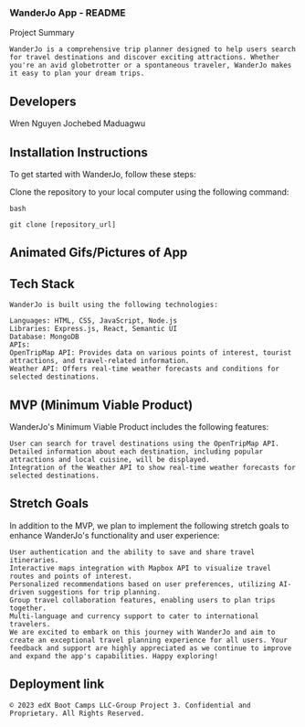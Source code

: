 ### WanderJo App - README
Project Summary
```
WanderJo is a comprehensive trip planner designed to help users search for travel destinations and discover exciting attractions. Whether you're an avid globetrotter or a spontaneous traveler, WanderJo makes it easy to plan your dream trips.
```

## Developers
Wren Nguyen
Jochebed Maduagwu

## Installation Instructions
To get started with WanderJo, follow these steps:

Clone the repository to your local computer using the following command:
```
bash

git clone [repository_url]
```

## Animated Gifs/Pictures of App


## Tech Stack
```
WanderJo is built using the following technologies:

Languages: HTML, CSS, JavaScript, Node.js
Libraries: Express.js, React, Semantic UI
Database: MongoDB
APIs:
OpenTripMap API: Provides data on various points of interest, tourist attractions, and travel-related information.
Weather API: Offers real-time weather forecasts and conditions for selected destinations.
```
## MVP (Minimum Viable Product)
WanderJo's Minimum Viable Product includes the following features:
```
User can search for travel destinations using the OpenTripMap API.
Detailed information about each destination, including popular attractions and local cuisine, will be displayed.
Integration of the Weather API to show real-time weather forecasts for selected destinations.
```
## Stretch Goals
In addition to the MVP, we plan to implement the following stretch goals to enhance WanderJo's functionality and user experience:
```
User authentication and the ability to save and share travel itineraries.
Interactive maps integration with Mapbox API to visualize travel routes and points of interest.
Personalized recommendations based on user preferences, utilizing AI-driven suggestions for trip planning.
Group travel collaboration features, enabling users to plan trips together.
Multi-language and currency support to cater to international travelers.
We are excited to embark on this journey with WanderJo and aim to create an exceptional travel planning experience for all users. Your feedback and support are highly appreciated as we continue to improve and expand the app's capabilities. Happy exploring!
```
## Deployment link


```
© 2023 edX Boot Camps LLC-Group Project 3. Confidential and Proprietary. All Rights Reserved.
```

